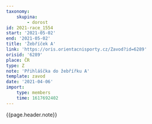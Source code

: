 ```yaml
---
taxonomy:
    skupina:
        - dorost
id: 2021-race_1554
start: '2021-05-02'
end: '2021-05-02'
title: 'Žebříček A'
link: 'https://oris.orientacnisporty.cz/Zavod?id=6289'
orisid: '6289'
place: ČR
type: Z
note: 'Přihláščka do žebřířku A'
template: zavod
date: '2021-04-06'
import:
    type: members
    time: 1617692402
---
```


{{page.header.note}}
